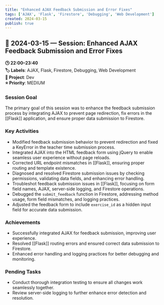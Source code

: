 ```yaml
---
title: "Enhanced AJAX Feedback Submission and Error Fixes"
tags: ['AJAX', 'Flask', 'Firestore', 'Debugging', 'Web Development']
created: 2024-03-15
publish: true
---
```


## 📅 2024-03-15 — Session: Enhanced AJAX Feedback Submission and Error Fixes

**🕒 22:00–23:40**  
**🏷️ Labels**: AJAX, Flask, Firestore, Debugging, Web Development  
**📂 Project**: Dev  
**⭐ Priority**: MEDIUM  


### Session Goal
The primary goal of this session was to enhance the feedback submission process by integrating AJAX to prevent page redirection, fix errors in the [[Flask]] application, and ensure proper data submission to Firestore.

### Key Activities
- Modified feedback submission behavior to prevent redirection and fixed a KeyError in the teacher time submission process.
- Integrated AJAX into the HTML feedback form using jQuery to enable seamless user experience without page reloads.
- Corrected URL endpoint mismatches in [[Flask]], ensuring proper routing and template existence.
- Diagnosed and resolved Firestore submission issues by checking permissions, validating data fields, and enhancing error handling.
- Troubleshot feedback submission issues in [[Flask]], focusing on form field names, AJAX, server-side logging, and Firestore operations.
- Debugged the `submit_feedback` function in Firestore, addressing method usage, form field mismatches, and logging practices.
- Adjusted the feedback form to include `exercise_id` as a hidden input field for accurate data submission.

### Achievements
- Successfully integrated AJAX for feedback submission, improving user experience.
- Resolved [[Flask]] routing errors and ensured correct data submission to Firestore.
- Enhanced error handling and logging practices for better debugging and monitoring.

### Pending Tasks
- Conduct thorough integration testing to ensure all changes work seamlessly together.
- Review server-side logging to further enhance error detection and resolution.

